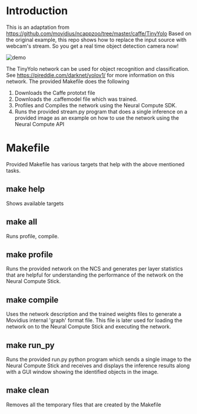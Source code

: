 # Introduction

This is an adaptation from https://github.com/movidius/ncappzoo/tree/master/caffe/TinyYolo Based on the original example, this repo shows how to replace the input source with webcam's stream. So you get a real time object detection camera now!

![demo](https://media.giphy.com/media/l3mZsC4VyDE77N7KU/giphy.gif)


The TinyYolo network can be used for object recognition and classification. See https://pjreddie.com/darknet/yolov1/ for more information on this network. The provided Makefile does the following

1. Downloads the Caffe prototxt file
2. Downloads the .caffemodel file which was trained.
3. Profiles and Compiles the network using the Neural Compute SDK.
4. Runs the provided stream.py program that does a single inference on a provided image as an example on how to use the network using the Neural Compute API

# Makefile

Provided Makefile has various targets that help with the above mentioned tasks.

## make help

Shows available targets

## make all

Runs profile, compile.

## make profile

Runs the provided network on the NCS and generates per layer statistics that are helpful for understanding the performance of the network on the Neural Compute Stick.

## make compile

Uses the network description and the trained weights files to generate a Movidius internal 'graph' format file. This file is later used for loading the network on to the Neural Compute Stick and executing the network.

## make run_py

Runs the provided run.py python program which sends a single image to the Neural Compute Stick and receives and displays the inference results along with a GUI window showing the identified objects in the image.

## make clean

Removes all the temporary files that are created by the Makefile